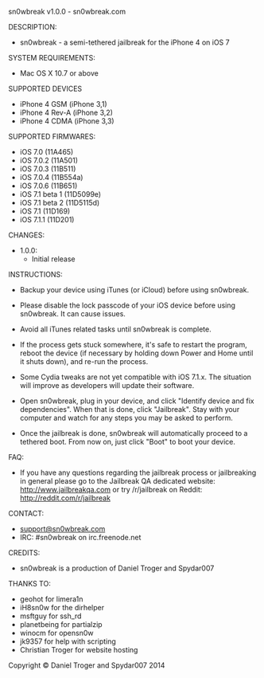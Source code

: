 sn0wbreak v1.0.0 - sn0wbreak.com

DESCRIPTION:

- sn0wbreak - a semi-tethered jailbreak for the iPhone 4 on iOS 7

SYSTEM REQUIREMENTS:

- Mac OS X 10.7 or above

SUPPORTED DEVICES

- iPhone 4 GSM (iPhone 3,1)
- iPhone 4 Rev-A (iPhone 3,2)
- iPhone 4 CDMA (iPhone 3,3)

SUPPORTED FIRMWARES:

- iOS 7.0 (11A465)
- iOS 7.0.2 (11A501)
- iOS 7.0.3 (11B511)
- iOS 7.0.4 (11B554a)
- iOS 7.0.6 (11B651)
- iOS 7.1 beta 1 (11D5099e)
- iOS 7.1 beta 2 (11D5115d)
- iOS 7.1 (11D169)
- iOS 7.1.1 (11D201)

CHANGES:

- 1.0.0:
  - Initial release

INSTRUCTIONS:

- Backup your device using iTunes (or iCloud) before using sn0wbreak.
- Please disable the lock passcode of your iOS device before using sn0wbreak. It can cause issues.
- Avoid all iTunes related tasks until sn0wbreak is complete.
- If the process gets stuck somewhere, it's safe to restart the program, reboot the device (if necessary by holding down Power and Home until it shuts down), and re-run the process.
- Some Cydia tweaks are not yet compatible with iOS 7.1.x. The situation will improve as developers will update their software.

- Open sn0wbreak, plug in your device, and click "Identify device and fix dependencies". When that is done, click "Jailbreak". Stay with your computer and watch for any steps you may be asked to perform.
- Once the jailbreak is done, sn0wbreak will automatically proceed to a tethered boot. From now on, just click "Boot" to boot your device.

FAQ:

- If you have any questions regarding the jailbreak process or jailbreaking in general 
please go to the Jailbreak QA dedicated website: http://www.jailbreakqa.com
or try /r/jailbreak on Reddit: http://reddit.com/r/jailbreak

CONTACT:

- support@sn0wbreak.com
- IRC: #sn0wbreak on irc.freenode.net

CREDITS:

- sn0wbreak is a production of Daniel Troger and Spydar007

THANKS TO:

- geohot for limera1n
- iH8sn0w for the dirhelper
- msftguy for ssh_rd
- planetbeing for partialzip
- winocm for opensn0w
- jk9357 for help with scripting
- Christian Troger for website hosting

Copyright © Daniel Troger and Spydar007 2014
